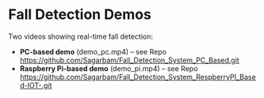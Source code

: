 # Fall Detection Demos

Two videos showing real-time fall detection:
- **PC-based demo** (demo_pc.mp4) – see Repo https://github.com/Sagarbam/Fall_Detection_System_PC_Based.git
- **Raspberry Pi-based demo** (demo_pi.mp4) – see Repo https://github.com/Sagarbam/Fall_Detection_System_RespberryPI_Based-IOT-.git
